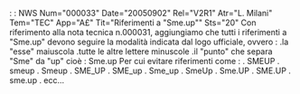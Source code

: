  :  : NWS Num="000033" Date="20050902" Rel="V2R1" Atr="L. Milani" Tem="TEC" App="A£" Tit="Riferimenti a "Sme.up"" Sts="20"
Con riferimento alla nota tecnica n.000031, aggiungiamo che tutti i riferimenti a "Sme.up" devono seguire la modalità indicata dal logo ufficiale, ovvero : 
.la "esse" maiuscola
.tutte le altre lettere minuscole
.il "punto" che separa "Sme" da "up"
cioè :  Sme.up
Per cui evitare riferimenti come : 
. SMEUP
. smeup
. Smeup
. SME_UP
. SME_up
. Sme_up
. SmeUp
. Sme.UP
. SME.UP
. sme.up
. ecc...
